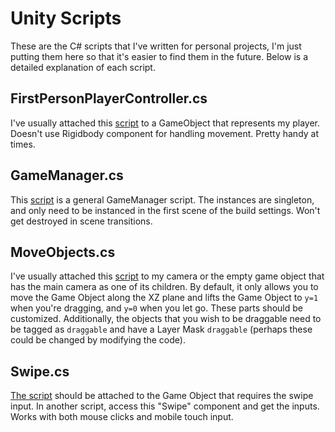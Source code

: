 # Unity Scripts

These are the C# scripts that I've written for personal projects, I'm just putting them here so that it's easier to find them in the future. Below is a detailed explanation of each script.

## FirstPersonPlayerController.cs
I've usually attached this [script](https://github.com/hseysen/unity_scripts/blob/master/FirstPersonPlayerController.cs) to a GameObject that represents my player. Doesn't use Rigidbody component for handling movement. Pretty handy at times.

## GameManager.cs
This [script](https://github.com/hseysen/unity_scripts/blob/master/GameManager.cs) is a general GameManager script. The instances are singleton, and only need to be instanced in the first scene of the build settings. Won't get destroyed in scene transitions.

## MoveObjects.cs
I've usually attached this [script](https://github.com/hseysen/unity_scripts/blob/master/MoveObjects.cs) to my camera or the empty game object that has the main camera as one of its children. By default, it only allows you to move the Game Object along the XZ plane and lifts the Game Object to `y=1` when you're dragging, and `y=0` when you let go. These parts should be customized. Additionally, the objects that you wish to be draggable need to be tagged as `draggable` and have a Layer Mask `draggable` (perhaps these could be changed by modifying the code).

## Swipe.cs
[The script](https://github.com/hseysen/unity_scripts/blob/master/Swipe.cs) should be attached to the Game Object that requires the swipe input. In another script, access this "Swipe" component and get the inputs. Works with both mouse clicks and mobile touch input.